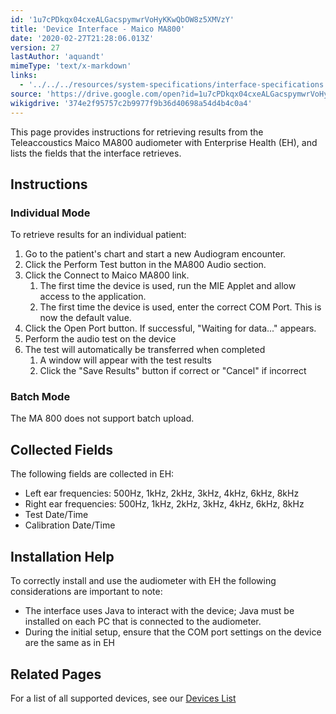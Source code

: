 ```yaml
---
id: '1u7cPDkqx04cxeALGacspymwrVoHyKKwQbOW8z5XMVzY'
title: 'Device Interface - Maico MA800'
date: '2020-02-27T21:28:06.013Z'
version: 27
lastAuthor: 'aquandt'
mimeType: 'text/x-markdown'
links:
  - '../../../resources/system-specifications/interface-specifications.md'
source: 'https://drive.google.com/open?id=1u7cPDkqx04cxeALGacspymwrVoHyKKwQbOW8z5XMVzY'
wikigdrive: '374e2f95757c2b9977f9b36d40698a54d4b4c0a4'
---
```

This page provides instructions for retrieving results from the Teleaccoustics Maico MA800 audiometer with Enterprise Health (EH), and lists the fields that the interface retrieves.

## Instructions

### Individual Mode

To retrieve results for an individual patient:

1. Go to the patient's chart and start a new Audiogram encounter.
2. Click the Perform Test button in the MA800 Audio section.
3. Click the Connect to Maico MA800 link.
    1. The first time the device is used, run the MIE Applet and allow access to the application.
    2. The first time the device is used, enter the correct COM Port. This is now the default value.
4. Click the Open Port button. If successful, "Waiting for data..." appears.
5. Perform the audio test on the device
6. The test will automatically be transferred when completed
    1. A window will appear with the test results
    2. Click the "Save Results" button if correct or "Cancel" if incorrect

### Batch Mode

The MA 800 does not support batch upload.

## Collected Fields

The following fields are collected in EH:

* Left ear frequencies: 500Hz, 1kHz, 2kHz, 3kHz, 4kHz, 6kHz, 8kHz
* Right ear frequencies: 500Hz, 1kHz, 2kHz, 3kHz, 4kHz, 6kHz, 8kHz
* Test Date/Time
* Calibration Date/Time

## Installation Help

To correctly install and use the audiometer with EH the following considerations are important to note:

* The interface uses Java to interact with the device; Java must be installed on each PC that is connected to the audiometer.
* During the initial setup, ensure that the COM port settings on the device are the same as in EH

## Related Pages

For a list of all supported devices, see our [Devices List](../../../resources/system-specifications/interface-specifications.md)
